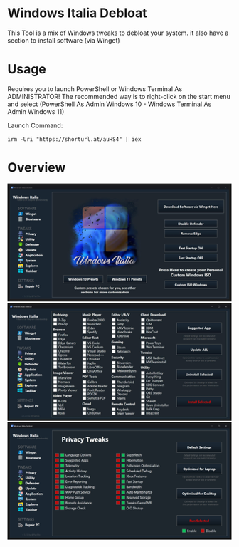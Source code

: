 # Windows Italia Debloat

This Tool is a mix of Windows tweaks to debloat your system. it also have a section to install software (via Winget)

# Usage

Requires you to launch PowerShell or Windows Terminal As ADMINISTRATOR! The recommended way is to right-click on the start menu and select (PowerShell As Admin Windows 10 - Windows Terminal As Admin Windows 11)

Launch Command:
```
irm -Uri "https://shorturl.at/auHS4" | iex
```

# Overview

![Pagina 1](resources/Pagina%201.jpg)
![Pagina 2](resources/Pagina%202.jpg)
![Pagina 3](resources/Pagine%203.jpg)
